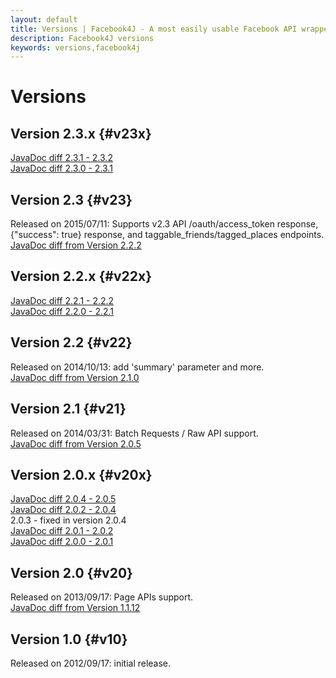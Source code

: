 ```yaml
---
layout: default
title: Versions | Facebook4J - A most easily usable Facebook API wrapper in Java
description: Facebook4J versions
keywords: versions,facebook4j
---
```

# Versions

## Version 2.3.x {#v23x}
[JavaDoc diff 2.3.1 - 2.3.2](/oldjavadocs/2.3.1-2.3.2/changes.html)  
[JavaDoc diff 2.3.0 - 2.3.1](/oldjavadocs/2.3.0-2.3.1/changes.html)

## Version 2.3 {#v23}
Released on 2015/07/11: Supports v2.3 API /oauth/access_token response, {"success": true} response, and taggable_friends/tagged_places endpoints.  
[JavaDoc diff from Version 2.2.2](/oldjavadocs/2.2.2-2.3.0/changes.html)

## Version 2.2.x {#v22x}
[JavaDoc diff 2.2.1 - 2.2.2](/oldjavadocs/2.2.1-2.2.2/changes.html)  
[JavaDoc diff 2.2.0 - 2.2.1](/oldjavadocs/2.2.0-2.2.1/changes.html)

## Version 2.2 {#v22}
Released on 2014/10/13: add 'summary' parameter and more.  
[JavaDoc diff from Version 2.1.0](/oldjavadocs/2.1.0-2.2.0/changes.html)

## Version 2.1 {#v21}
Released on 2014/03/31: Batch Requests / Raw API support.  
[JavaDoc diff from Version 2.0.5](/oldjavadocs/2.0.5-2.1.0/changes.html)

## Version 2.0.x {#v20x}
[JavaDoc diff 2.0.4 - 2.0.5](/oldjavadocs/2.0.4-2.0.5/changes.html)  
[JavaDoc diff 2.0.2 - 2.0.4](/oldjavadocs/2.0.2-2.0.4/changes.html)  
2.0.3 - fixed in version 2.0.4  
[JavaDoc diff 2.0.1 - 2.0.2](/oldjavadocs/2.0.1-2.0.2/changes.html)  
[JavaDoc diff 2.0.0 - 2.0.1](/oldjavadocs/2.0.0-2.0.1/changes.html)

## Version 2.0 {#v20}
Released on 2013/09/17: Page APIs support.  
[JavaDoc diff from Version 1.1.12](/oldjavadocs/1.1.12-2.0.0/changes.html)

## Version 1.0 {#v10}
Released on 2012/09/17: initial release.
